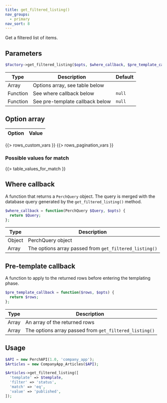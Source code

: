 ```yaml
---
title: get_filtered_listing()
nav_groups:
  - primary
nav_sort: 8
---
```


Get a filtered list of items.

## Parameters

```php
$Factory->get_filtered_listing($opts, $where_callback, $pre_template_callback);
```

| Type     | Description                     | Default |
| -------- | ------------------------------- | ------- |
| Array    | Options array, see table below  |         |
| Function | See where callback below        | `null`  |
| Function | See pre-template callback below | `null`  |

## Option array

| Option | Value |
| ------ | ----- |
{{> rows_custom_vars }}
{{> rows_pagination_vars }}

### Possible values for match

{{> table_values_for_match }}

## Where callback

A function that returns a `PerchQuery` object. The query is merged with the database query generated by the `get_filtered_listing()` method.

```php
$where_callback = function(PerchQuery $Query, $opts) {
  return $Query;
};
```

| Type   | Description                                            |
| ------ | ------------------------------------------------------ |
| Object | PerchQuery object                                      |
| Array  | The options array passed from `get_filtered_listing()` |

## Pre-template callback

A function to apply to the returned rows before entering the templating phase.

```php
$pre_template_callback = function($rows, $opts) {
  return $rows;
};
```

| Type  | Description                                            |
| ----- | ------------------------------------------------------ |
| Array | An array of the returned rows                          |
| Array | The options array passed from `get_filtered_listing()` |



## Usage


```php
$API = new PerchAPI(1.0, 'company_app');
$Articles = new CompanyApp_Articles($API);

$Articles->get_filtered_listing([
  'template' => $template,
  'filter' => 'status',
  'match' => 'eq',
  'value' => 'published',
]);
```